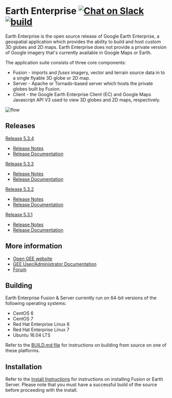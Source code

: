 
# Earth Enterprise [![Chat on Slack][slack-img]][slack] [![build][travis-img]][travis]

Earth Enterprise is the open source release of Google Earth Enterprise, a
geospatial application which provides the ability to build and host custom 3D
globes and 2D maps. Earth Enterprise does not provide a private version of
Google imagery that's currently available in Google Maps or Earth.

The application suite consists of three core components:

* Fusion - imports and _fuses_ imagery, vector and terrain source data in to a
  single flyable 3D globe or 2D map.
* Server - Apache or Tornado-based server which hosts the private globes built
  by Fusion.
* Client - the Google Earth Enterprise Client (EC) and Google Maps Javascript
  API V3 used to view 3D globes and 2D maps, respectively.

![flow][flow]

## Releases

[Release 5.3.4](https://github.com/google/earthenterprise/releases/tag/5.3.4-1502.14)

* [Release Notes](https://www.opengee.org/geedocs/5.3.4/answer/releaseNotes/relNotesGEE5_3_4.html)
* [Release Documentation](https://www.opengee.org/geedocs/5.3.4/)

[Release 5.3.3](https://github.com/google/earthenterprise/releases/tag/5.3.3-1398.37)

* [Release Notes](https://www.opengee.org/geedocs/5.3.3/answer/releaseNotes/relNotesGEE5_3_3.html)
* [Release Documentation](https://www.opengee.org/geedocs/5.3.3/)

[Release 5.3.2](https://github.com/google/earthenterprise/releases/tag/5.3.2-1244.74)

* [Release Notes](https://www.opengee.org/geedocs/5.3.2/answer/releaseNotes/relNotesGEE5_3_2.html)
* [Release Documentation](https://www.opengee.org/geedocs/5.3.2/)

[Release 5.3.1](https://github.com/google/earthenterprise/releases/tag/5.3.1-1013.12)

* [Release Notes](https://www.opengee.org/geedocs/5.3.1/answer/7160008.html)
* [Release Documentation](https://www.opengee.org/geedocs/5.3.1/)

## More information

* [Open GEE website](https://www.opengee.org)
* [GEE User/Administrator Documentation](https://www.opengee.org/geedocs/)
* [Forum](https://groups.google.com/forum/#!forum/google-earth-enterprise)

## Building

Earth Enterprise Fusion & Server currently run on 64-bit versions of the
following operating systems:

* CentOS 6
* CentOS 7
* Red Hat Enterprise Linux 6
* Red Hat Enterprise Linux 7
* Ubuntu 16.04 LTS

Refer to the [BUILD.md file](./earth_enterprise/BUILD.md) for instructions on
building from source on one of these platforms.

## Installation

Refer to the [Install Instructions][install] for instructions on installing
Fusion or Earth Server. Please note that you must have a successful build of the
source before proceeding with the install.

[slack]: http://slack.opengee.org
[slack-img]: https://img.shields.io/badge/chat-on%20slack-ff69b4.svg
[travis]: https://travis-ci.org/google/earthenterprise/builds
[travis-img]: https://travis-ci.org/google/earthenterprise.svg?branch=master
[install]: https://github.com/google/earthenterprise/wiki/Install-Fusion-or-Earth-Server
[flow]: https://lh3.googleusercontent.com/ZGQH04lc2mYmw1JEx0Jvwiardw5H6cwrmRhSj75pSKF6r1FRwwYUBUIBnTE6n5uY071XV7__mmVDKdV6B1tEpUQwFNYnt1HBfxiz3Hrqbw99HUFQKVFnht11EkPz70xCtuhFlCi3
